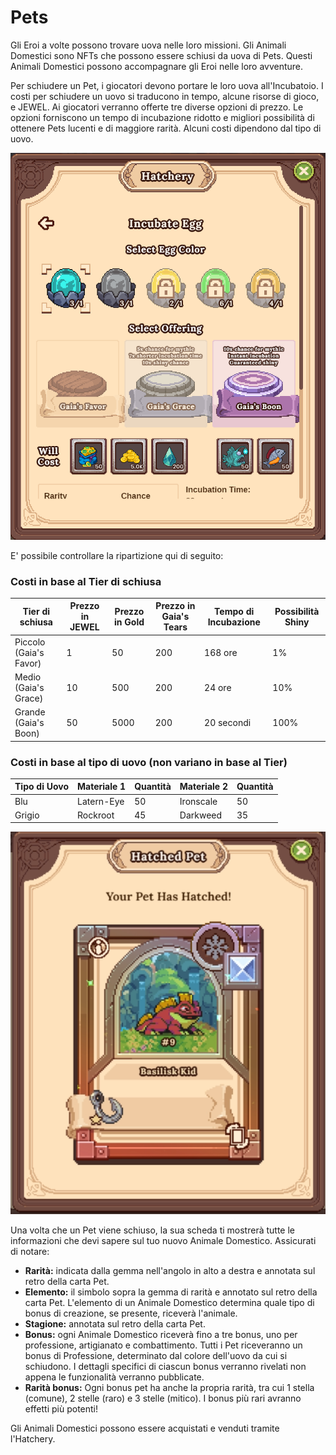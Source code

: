 # Pets

Gli Eroi a volte possono trovare uova nelle loro missioni. Gli Animali Domestici sono NFTs che possono essere schiusi da uova di Pets. Questi Animali Domestici possono accompagnare gli Eroi nelle loro avventure.

Per schiudere un Pet, i giocatori devono portare le loro uova all'Incubatoio. I costi per schiudere un uovo si traducono in tempo, alcune risorse di gioco, e JEWEL. Ai giocatori verranno offerte tre diverse opzioni di prezzo. Le opzioni forniscono un tempo di incubazione ridotto e migliori possibilità di ottenere Pets lucenti e di maggiore rarità. Alcuni costi dipendono dal tipo di uovo.

![](<../../../.gitbook/assets/image (8).png>)

E' possibile controllare la ripartizione qui di seguito:

### Costi in base al Tier di schiusa

| Tier di schiusa        | Prezzo in JEWEL | Prezzo in Gold | Prezzo in Gaia's Tears  | Tempo di Incubazione | Possibilità Shiny |
| ---------------------- | --------------- | -------------- | ----------------------- | -------------------- | ----------------- |
| Piccolo (Gaia's Favor) | 1               | 50             | 200                     | 168 ore              | 1%                |
| Medio (Gaia's Grace)   | 10              | 500            | 200                     | 24 ore               | 10%               |
| Grande (Gaia's Boon)   | 50              | 5000           | 200                     | 20 secondi           | 100%              |

### Costi in base al tipo di uovo (non variano in base al Tier)

| Tipo di Uovo | Materiale 1 | Quantità | Materiale 2  | Quantità |
| ------------ | ----------- | -------- | ------------ | -------- |
| Blu          | Latern-Eye  | 50       | Ironscale    | 50       |
| Grigio       | Rockroot    | 45       | Darkweed     | 35       |

![](<../../../.gitbook/assets/image (1).png>)

Una volta che un Pet viene schiuso, la sua scheda ti mostrerà tutte le informazioni che devi sapere sul tuo nuovo Animale Domestico. Assicurati di notare:

* **Rarità:** indicata dalla gemma nell'angolo in alto a destra e annotata sul retro della carta Pet.
* **Elemento:** il simbolo sopra la gemma di rarità e annotato sul retro della carta Pet. L'elemento di un Animale Domestico determina quale tipo di bonus di creazione, se presente, riceverà l'animale.
* **Stagione:** annotata sul retro della carta Pet.
* **Bonus:** ogni Animale Domestico riceverà fino a tre bonus, uno per professione, artigianato e combattimento. Tutti i Pet riceveranno un bonus di Professione, determinato dal colore dell'uovo da cui si schiudono. I dettagli specifici di ciascun bonus verranno rivelati non appena le funzionalità verranno pubblicate.
* **Rarità bonus:** Ogni bonus pet ha anche la propria rarità, tra cui 1 stella (comune), 2 stelle (raro) e 3 stelle (mitico). I bonus più rari avranno effetti più potenti!

Gli Animali Domestici possono essere acquistati e venduti tramite l'Hatchery.


